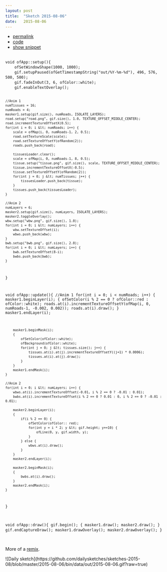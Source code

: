 ```yaml
---
layout: post
title:  "Sketch 2015-08-06"
date:   2015-08-06
---
```

<div class="code">
    <ul>
		<li><a href="{% post_url 2015-08-06-sketch %}">permalink</a></li>
		<li><a href="https://github.com/dailysketches/sketches-2015-08/tree/master/2015-08-06">code</a></li>
		<li><a href="#" class="snippet-button">show snippet</a></li>
	</ul>
    <pre class="snippet">
        <code class="cpp">
void ofApp::setup(){
    ofSetWindowShape(1000, 1000);
    gif.setupPaused(ofGetTimestampString("out/%Y-%m-%d"), 496, 576, 500, 500);
    gif.fadeInOut(3, 6, ofColor::white);
    gif.enableTextOverlay();

    //Anim 1
    numTissues = 16;
    numRoads = 4;
    masker1.setup(gif.size(), numRoads, ISOLATE_LAYERS);
    road.setup("road.png", gif.size(), 1.0, TEXTURE_OFFSET_MIDDLE_CENTER);
    road.incrementTextureOffsetX(0.5);
    for(int i = 0; i &lt; numRoads; i++) {
        scale = ofMap(i, 0, numRoads-1, 2, 0.5);
        road.setTextureScale(scale);
        road.setTextureOffsetY(ofRandom(2));
        roads.push_back(road);

        tissuesLoader.clear();
        scale = ofMap(i, 0, numRoads-1, 8, 0.5);
        tissue.setup("tissue.png", gif.size(), scale, TEXTURE_OFFSET_MIDDLE_CENTER);
        tissue.incrementTextureOffsetX(-0.5);
        tissue.setTextureOffsetY(ofRandom(2));
        for(int j = 0; j &lt; numTissues; j++) {
            tissuesLoader.push_back(tissue);
        }
        tissues.push_back(tissuesLoader);
    }

    //Anim 2
    numLayers = 6;
    masker2.setup(gif.size(), numLayers, ISOLATE_LAYERS);
    masker2.toggleOverlay();
    wbw.setup("wbw.png", gif.size(), 1.0);
    for(int i = 0; i &lt; numLayers; i++) {
        wbw.setTextureOffset(i);
        wbws.push_back(wbw);
    }
    bwb.setup("bwb.png", gif.size(), 2.0);
    for(int i = 0; i &lt; numLayers; i++) {
        bwb.setTextureOffset(8-i);
        bwbs.push_back(bwb);
    }
}

void ofApp::update(){
    //Anim 1
    for(int i = 0; i &lt; numRoads; i++) {
        masker1.beginLayer(i);
        {
            ofSetColor(i % 2 == 0 ? ofColor::red : ofColor::white);
            roads.at(i).incrementTextureOffsetY(ofMap(i, 0, numRoads-1, -0.002, 0.002));
            roads.at(i).draw();
        }
        masker1.endLayer(i);
        
        masker1.beginMask(i);
        {
            ofSetColor(ofColor::white);
            ofBackground(ofColor::white);
            for(int j = 0; j &lt; tissues.size(); j++) {
                tissues.at(i).at(j).incrementTextureOffsetY((j+1) * 0.0006);
                tissues.at(i).at(j).draw();
            }
        }
        masker1.endMask(i);
    }
    
    //Anim 2
    for(int i = 0; i &lt; numLayers; i++) {
        wbws.at(i).incrementTextureOffset(-0.01, i % 2 == 0 ? -0.01 : 0.01);
        bwbs.at(i).incrementTextureOffset(i % 2 == 0 ? 0.01 : 0, i % 2 == 0 ? -0.01 : 0.01);
        
        masker2.beginLayer(i);
        {
            if(i % 2 == 0) {
                ofSetColor(ofColor:: red);
                for(int y = i * 2; y &lt; gif.height; y+=10) {
                    ofLine(0, y, gif.width, y);
                }
            } else {
                wbws.at(i).draw();
            }
        }
        masker2.endLayer(i);
        
        masker2.beginMask(i);
        {
            bwbs.at(i).draw();
        }
        masker2.endMask(i);
    }
}

void ofApp::draw(){
    gif.begin();
    {
        masker1.draw();
        masker2.draw();
    }
    gif.endCaptureDraw();
    masker1.drawOverlay();
    masker2.drawOverlay();
}
</code>
    </pre>
</div>
<p class="description">More of a <a href="/sketch-22-07-2015/">remix</a>.</p>
![Daily sketch](https://github.com/dailysketches/sketches-2015-08/blob/master/2015-08-06/bin/data/out/2015-08-06.gif?raw=true)
